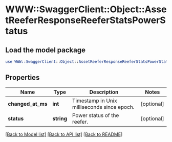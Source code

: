 # WWW::SwaggerClient::Object::AssetReeferResponseReeferStatsPowerStatus

## Load the model package
```perl
use WWW::SwaggerClient::Object::AssetReeferResponseReeferStatsPowerStatus;
```

## Properties
Name | Type | Description | Notes
------------ | ------------- | ------------- | -------------
**changed_at_ms** | **int** | Timestamp in Unix milliseconds since epoch. | [optional] 
**status** | **string** | Power status of the reefer. | [optional] 

[[Back to Model list]](../README.md#documentation-for-models) [[Back to API list]](../README.md#documentation-for-api-endpoints) [[Back to README]](../README.md)


